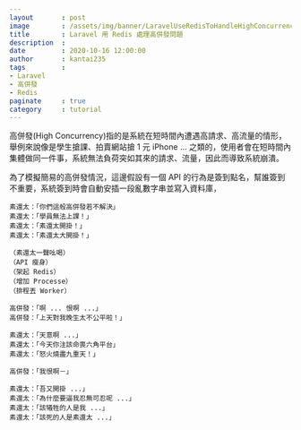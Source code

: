 ```yaml
---
layout       : post
image        : /assets/img/banner/LaravelUseRedisToHandleHighConcurrency.png
title        : Laravel 用 Redis 處理高併發問題
description  : 
date         : 2020-10-16 12:00:00
author       : kantai235
tags         :
- Laravel
- 高併發
- Redis
paginate     : true
category     : tutorial
---
```


高併發(High Concurrency)指的是系統在短時間內遭遇高請求、高流量的情形，舉例來說像是學生搶課、拍賣網站搶 1 元 iPhone ... 之類的，使用者會在短時間內集體做同一件事，系統無法負荷突如其來的請求、流量，因此而導致系統崩潰。

為了模擬簡易的高併發情況，這邊假設有一個 API 的行為是簽到點名，幫誰簽到不重要，系統簽到時會自動安插一段亂數字串並寫入資料庫，

```
素還太：「你們這般高併發若不解決」
素還太：「學員無法上課！」
素還太：「素還太開掛！」
素還太：「素還太大開掛！」

（素還太一聲吆喝）
（API 瘦身）
（架起 Redis）
（增加 Processe）
（排程丟 Worker）

高併發：「啊 ... 恨啊 ...」
高併發：「上天對我晚生太不公平啦！」

素還太：「天意啊 ...」
素還太：「今天你注該命喪六角平台」
素還太：「怒火燒盡九重天！」

高併發：「我恨啊－」

素還太：「吾又開掛 ...」
素還太：「為什麼要逼我忍無可忍呢 ...」
素還太：「該犧牲的人是我 ...」
素還太：「該死的人是素還太 ...」
```
